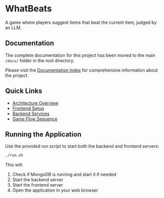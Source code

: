 # WhatBeats

A game where players suggest items that beat the current item, judged by an LLM.

## Documentation

The complete documentation for this project has been moved to the main `/docs/` folder in the root directory.

Please visit the [Documentation Index](/docs/README.md) for comprehensive information about the project.

## Quick Links

- [Architecture Overview](/docs/architecture/overview.md)
- [Frontend Setup](/docs/frontend/setup.md)
- [Backend Services](/docs/backend/services.md)
- [Game Flow Sequence](/docs/diagrams/game_flow_sequence.md)

## Running the Application

Use the provided run script to start both the backend and frontend servers:

```bash
./run.sh
```

This will:
1. Check if MongoDB is running and start it if needed
2. Start the backend server
3. Start the frontend server
4. Open the application in your web browser